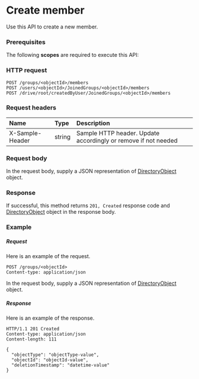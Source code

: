 # Create member

Use this API to create a new member.
### Prerequisites
The following **scopes** are required to execute this API: 
### HTTP request
<!-- { "blockType": "ignored" } -->
```http
POST /groups/<objectId>/members
POST /users/<objectId>/JoinedGroups/<objectId>/members
POST /drive/root/createdByUser/JoinedGroups/<objectId>/members

```
### Request headers
| Name       | Type | Description|
|:---------------|:--------|:----------|
| X-Sample-Header  | string  | Sample HTTP header. Update accordingly or remove if not needed|

### Request body
In the request body, supply a JSON representation of [DirectoryObject](../resources/directoryobject.md) object.


### Response
If successful, this method returns `201, Created` response code and [DirectoryObject](../resources/directoryobject.md) object in the response body.

### Example
##### Request
Here is an example of the request.
<!-- {
  "blockType": "request",
  "name": "create_directoryobject_from_group"
}-->
```http
POST /groups/<objectId>
Content-type: application/json
```
In the request body, supply a JSON representation of [DirectoryObject](../resources/directoryobject.md) object.
##### Response
Here is an example of the response.
<!-- {
  "blockType": "response",
  "truncated": false,
  "@odata.type": "directoryobject"
} -->
```http
HTTP/1.1 201 Created
Content-type: application/json
Content-length: 111

{
  "objectType": "objectType-value",
  "objectId": "objectId-value",
  "deletionTimestamp": "datetime-value"
}
```

<!-- uuid: b0916375-0403-4c68-a662-607711b81f2b
2015-10-16 23:06:05 UTC -->
<!-- {
  "type": "#page.annotation",
  "description": "Create member",
  "keywords": "",
  "section": "documentation",
  "tocPath": ""
}-->